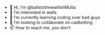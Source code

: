 - 👋 Hi, I’m @ballstothewallIshMulta
- 👀 I’m interested in walls
- 🌱 I’m currently learning coding over bad guys
- 💞️ I’m looking to collaborate on cadbotting
- 📫 How to reach me, you don't

<!---
ballstothewallIshMulta/ballstothewallIshMulta is a ✨ special ✨ repository because its `README.md` (this file) appears on your GitHub profile.
You can click the Preview link to take a look at your changes.
--->
